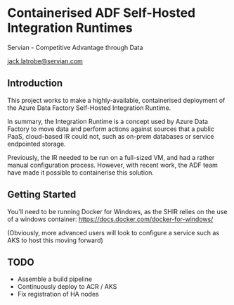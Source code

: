 # Containerised ADF Self-Hosted Integration Runtimes

Servian - Competitive Advantage through Data

jack.latrobe@servian.com


## Introduction 
This project works to make a highly-available, containerised deployment of the Azure Data Factory Self-Hosted Integration Runtime.

In summary, the Integration Runtime is a concept used by Azure Data Factory to move data and perform actions against sources that a public PaaS, cloud-based IR could not, such as on-prem databases or service endpointed storage. 

Previously, the IR needed to be run on a full-sized VM, and had a rather manual configuration process.
However, with recent work, the ADF team have made it possible to containerise this solution.

## Getting Started
You'll need to be running Docker for Windows, as the SHIR relies on the use of a windows container:
https://docs.docker.com/docker-for-windows/

(Obviously, more advanced users will look to configure a service such as AKS to host this moving forward)

## TODO
 - Assemble a build pipeline
 - Continuously deploy to ACR / AKS
 - Fix registration of HA nodes